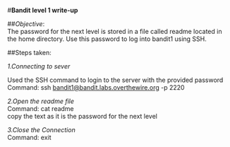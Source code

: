 #**Bandit level 1 write-up**<br>

##*Objective*:<br>The password for the next level is stored in a file called readme located in the home directory. Use this password to log into bandit1 using SSH.<br>

##Steps taken:<br>

*1.Connecting to sever* <br>

Used the SSH command to login to the server with the provided password<br>
Command: ssh bandit1@bandit.labs.overthewire.org -p 2220<br>

*2.Open the readme file*<br>
Command: cat readme<br>
copy the text as it is the password for the next level

*3.Close the Connection*<br>
Command: exit

